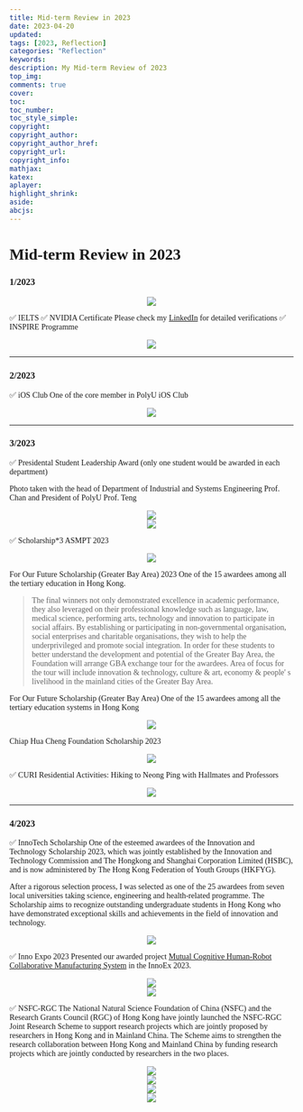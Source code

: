 ```yaml
---
title: Mid-term Review in 2023 
date: 2023-04-20 
updated: 
tags: [2023, Reflection]
categories: "Reflection"
keywords:
description: My Mid-term Review of 2023 
top_img: 
comments: true
cover:
toc:
toc_number:
toc_style_simple:
copyright:
copyright_author:
copyright_author_href:
copyright_url:
copyright_info:
mathjax:
katex:
aplayer:
highlight_shrink:
aside:
abcjs:
---
```


<span style = 'font-family: Times New Roman'>

# Mid-term Review in 2023 

### 1/2023
<center><img src = '/img/2023/23RJan.png'></center>

✅ IELTS
✅ NVIDIA Certificate 
Please check my [LinkedIn](https://www.linkedin.com/in/haley-kwok-4076a8254/) for detailed verifications
✅ INSPIRE Programme
<center><img src = '/img/2023/23RINSPIRE.jpg'></center>



---
### 2/2023

✅ iOS Club
One of the core member in PolyU iOS Club
<center><img src = '/img/2023/23RiOSClub.png'></center>



---
### 3/2023

✅ Presidental Student Leadership Award (only one student would be awarded in each department)
<!-- <center><img src = '/img/2023/23RPSLA.png'></center> -->
Photo taken with the head of Department of Industrial and Systems Engineering Prof. Chan and President of PolyU Prof. Teng
<center><img src = '/img/2023/23R_PSLA_ProfChan.jpeg'></center>
<center><img src = '/img/2023/23R_PSLA_ProfTeng.jpg'></center>

✅ Scholarship*3
ASMPT 2023
<center><img src = '/img/2023/23RASMPT.png'></center>

For Our Future Scholarship (Greater Bay Area) 2023
One of the 15 awardees among all the tertiary education in Hong Kong.
> The final winners not only demonstrated excellence in academic performance, they also leveraged on their professional knowledge such as language, law, medical science, performing arts, technology and innovation to participate in social affairs. By establishing or participating in non-governmental organisation, social enterprises and charitable organisations, they wish to help the underprivileged and promote social integration. 
> In order for these students to better understand the development and potential of the Greater Bay Area, the Foundation will arrange GBA exchange tour for the awardees. Area of focus for the tour will include innovation & technology, culture & art, economy & people' s livelihood in the mainland cities of the Greater Bay Area.

For Our Future Scholarship (Greater Bay Area)
One of the 15 awardees among all the tertiary education systems in Hong Kong
<center><img src = '/img/2023/23RFOF2.jpg'></center>

Chiap Hua Cheng Foundation Scholarship 2023
<center><img src = '/img/2023/23RChengSch.png'></center>

✅ CURI Residential Activities: Hiking to Neong Ping with Hallmates and Professors
<center><img src = '/img/2023/23RHall.jpeg'></center>



---
### 4/2023
✅ InnoTech Scholarship
One of the esteemed awardees of the Innovation and Technology Scholarship 2023, which was jointly established by the Innovation and Technology Commission and The Hongkong and Shanghai Corporation Limited (HSBC), and is now administered by The Hong Kong Federation of Youth Groups (HKFYG).

After a rigorous selection process, I was selected as one of the 25 awardees from seven local universities taking science, engineering and health-related programme. The Scholarship aims to recognize outstanding undergraduate students in Hong Kong who have demonstrated exceptional skills and achievements in the field of innovation and technology.
<center><img src = '/img/2023/23RInnoTech.png'></center>

✅ Inno Expo 2023
Presented our awarded project [Mutual Cognitive Human-Robot Collaborative Manufacturing System](https://www.polyu.edu.hk/publications/excelximpact/issue/202212/polyu-community/polyu-students-robot-project-shines-in-major-technology-competitions) in the InnoEx 2023. 

<center><img src = '/img/2023/23RInnoEx.png'></center>

<center><img src = '/img/2023/23RInnoEx.jpeg'></center>

✅ NSFC-RGC
The National Natural Science Foundation of China (NSFC) and the Research Grants Council (RGC) of Hong Kong have jointly launched the NSFC-RGC Joint Research Scheme to support research projects which are jointly proposed by researchers in Hong Kong and in Mainland China. The Scheme aims to strengthen the research collaboration between Hong Kong and Mainland China by funding research projects which are jointly conducted by researchers in the two places. 
<center><img src = '/img/2023/23RNSFCRGC.jpg'></center>

<center><img src = '/img/2023/23RROA.png'></center>


<center><img src = '/img/2023/23RHallScholarship.png'></center>
<center><img src = '/img/2023/23RTalentDevelopment.png'></center>
 



